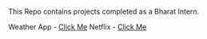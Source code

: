 This Repo contains projects completed as a Bharat Intern.

Weather App - [Click Me](https://shivambansal96.github.io/Bharat_Intern/Task_2_(Weather_App)/)
Netflix  - [Click Me](https://shivambansal96.github.io/Bharat_Intern/Task_3_(Netflix)/)
